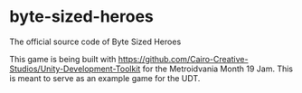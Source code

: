 # byte-sized-heroes
The official source code of Byte Sized Heroes

This game is being built with https://github.com/Cairo-Creative-Studios/Unity-Development-Toolkit for the Metroidvania Month 19 Jam.
This is meant to serve as an example game for the UDT.
